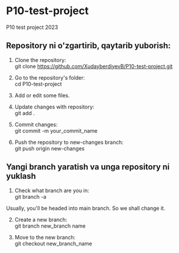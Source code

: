 # P10-test-project
P10 test project 2023

## Repository ni o'zgartirib, qaytarib yuborish:

1. Clone the repository:  
git clone https://github.com/XudayberdiyevB/P10-test-project.git

2. Go to the repository's folder:  
cd P10-test-project

3. Add or edit some files.

4. Update changes with repository:  
git add .

5. Commit changes:  
git commit -m your_commit_name

6. Push the repository to new-changes branch:  
git push origin new-changes

## Yangi branch yaratish va unga repository ni yuklash

1. Check what branch are you in:  
git branch -a

Usually, you'll be headed into main branch. So we shall change it.

2. Create a new branch:  
git branch new_branch name

3. Move to the new branch:  
git checkout new_branch_name
